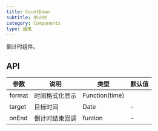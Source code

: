 ```yaml
---
title: CountDown 
subtitle: 倒计时
category: Components
type: 通用
---
```


倒计时组件。

## API

| 参数      | 说明                                      | 类型         | 默认值 |
|----------|------------------------------------------|-------------|-------|
| format | 时间格式化显示 | Function(time) |  |
| target | 目标时间 | Date | - |
| onEnd |  倒计时结束回调 | funtion | -|
